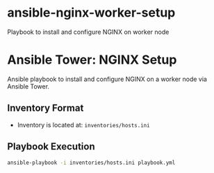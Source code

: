 # ansible-nginx-worker-setup
Playbook to install and configure NGINX on worker node


# Ansible Tower: NGINX Setup

Ansible playbook to install and configure NGINX on a worker node via Ansible Tower.

## Inventory Format
- Inventory is located at: `inventories/hosts.ini`

## Playbook Execution

```bash
ansible-playbook -i inventories/hosts.ini playbook.yml

